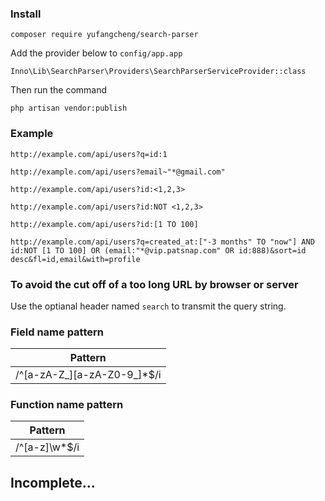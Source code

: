 ### Install
```
composer require yufangcheng/search-parser
```

Add the provider below to `config/app.app`
```
Inno\Lib\SearchParser\Providers\SearchParserServiceProvider::class
```

Then run the command
```
php artisan vendor:publish
```

### Example

```
http://example.com/api/users?q=id:1
```

```
http://example.com/api/users?email~"*@gmail.com"
```

```
http://example.com/api/users?id:<1,2,3>
```

```
http://example.com/api/users?id:NOT <1,2,3>
```

```
http://example.com/api/users?id:[1 TO 100]
```

```
http://example.com/api/users?q=created_at:["-3 months" TO "now"] AND id:NOT [1 TO 100] OR (email:"*@vip.patsnap.com" OR id:888)&sort=id desc&fl=id,email&with=profile
```

### To avoid the cut off of a too long URL by browser or server

Use the optianal header named `search` to transmit the query string.

### Field name pattern

| Pattern |
| ------- |
| /\^[a-zA-Z_][a-zA-Z0-9_]*$/i |

### Function name pattern

| Pattern |
| ------- |
| /\^[a-z]\w*$/i |

## Incomplete...
